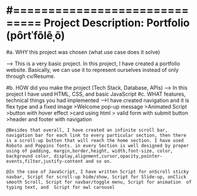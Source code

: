 #==============================
Project Description: Portfolio (pôrtˈfōlēˌō)
==============================
#a. WHY this project was chosen (what use case does it solve)

--> This is a very basic project. In this project, I have created a portfolio website. Basically, we can use it to represent ourselves instead of only through cv/Resume.

#b. HOW did you make the project (Tech Stack, Database, APIs)
--> In this project I have used HTML, CSS, and basic JavaScript
#c. WHAT features, technical things you had implemented
-->I have created navigation and it is flex type and a fixed image
         >Welcome pop-up message
     >Animated Script
      >button with hover effect
       >card using html
       > valid form with submit button
       >header and footer with navigation

    @Besides that overall, I have created an infinite scroll bar, navigation bar for each link to every particular section, then there is a scroll-up button that will reach the home section. I have used Roboto and Poppins fonts. in every Section is well designed by proper using of padding, margin,border,height, width,font-size, color, background color, display,alignment,cursor,opacity,pointer-events,filter,justify-content and so on.

    @In the case of JavaScript, I have written Script for onScroll sticky navbar, Script for scroll-up hide/show, Script for Slide-up, onClick smooth Scroll, Script for navbar/toggle menu, Script for animation  of typing text, and  Script for owl carousel 




